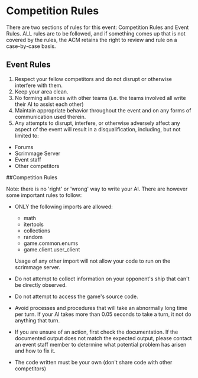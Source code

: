 # Competition Rules

There are two sections of rules for this event: Competition Rules and Event Rules.
ALL rules are to be followed, and if something comes up that is not covered by the rules, the 
ACM retains the right to review and rule on a case-by-case basis.

## Event Rules

1. Respect your fellow competitors and do not disrupt or otherwise interfere with them.
2. Keep your area clean.
3. No forming alliances with other teams (i.e. the teams involved all write their AI to assist each other)
4. Maintain appropriate behavior throughout the event and on any forms of communication used therein.
4. Any attempts to disrupt, interfere, or otherwise adversely affect any aspect of the event will result in a disqualification, including, but not limited to:
  * Forums
  * Scrimmage Server
  * Event staff
  * Other competitors

##Competition Rules

Note: there is no 'right' or 'wrong' way to write your AI. There are however some important rules to follow:

* ONLY the following imports are allowed:
  * math
  * itertools
  * collections
  * random
  * game.common.enums
  * game.client.user_client
  
  Usage of any other import will not allow your code to run on the scrimmage server.
* Do not attempt to collect information on your opponent's ship that can't be directly observed.
* Do not attempt to access the game's source code.
* Avoid processes and procedures that will take an abnormally long time per turn. If your AI takes more than 0.05 seconds to take a turn, it not do anything that turn.
* If you are unsure of an action, first check the documentation.
  If the documented output does not match the expected output,
  please contact an event staff member to determine what potential problem has arisen and how to fix it.
* The code written must be your own (don't share code with other competitors)
